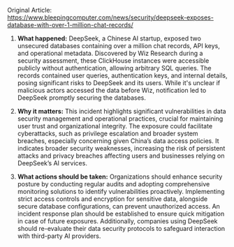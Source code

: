 Original Article: https://www.bleepingcomputer.com/news/security/deepseek-exposes-database-with-over-1-million-chat-records/

1) **What happened:** DeepSeek, a Chinese AI startup, exposed two unsecured databases containing over a million chat records, API keys, and operational metadata. Discovered by Wiz Research during a security assessment, these ClickHouse instances were accessible publicly without authentication, allowing arbitrary SQL queries. The records contained user queries, authentication keys, and internal details, posing significant risks to DeepSeek and its users. While it's unclear if malicious actors accessed the data before Wiz, notification led to DeepSeek promptly securing the databases.

2) **Why it matters:** This incident highlights significant vulnerabilities in data security management and operational practices, crucial for maintaining user trust and organizational integrity. The exposure could facilitate cyberattacks, such as privilege escalation and broader system breaches, especially concerning given China’s data access policies. It indicates broader security weaknesses, increasing the risk of persistent attacks and privacy breaches affecting users and businesses relying on DeepSeek’s AI services.

3) **What actions should be taken:** Organizations should enhance security posture by conducting regular audits and adopting comprehensive monitoring solutions to identify vulnerabilities proactively. Implementing strict access controls and encryption for sensitive data, alongside secure database configurations, can prevent unauthorized access. An incident response plan should be established to ensure quick mitigation in case of future exposures. Additionally, companies using DeepSeek should re-evaluate their data security protocols to safeguard interaction with third-party AI providers.
